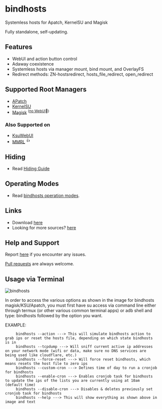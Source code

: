# bindhosts

Systemless hosts for Apatch, KernelSU and Magisk

Fully standalone, self-updating.

## Features
- WebUI and action button control
- Adaway coexistence 
- Systemless hosts via manager mount, bind mount, and OverlayFS
- Redirect methods: ZN-hostsredirect, hosts_file_redirect, open_redirect

## Supported Root Managers
- [APatch](https://github.com/bmax121/APatch) 
- [KernelSU](https://github.com/tiann/KernelSU)
- [Magisk](https://github.com/topjohnwu/Magisk)  <sup>([no WebUI](https://github.com/topjohnwu/Magisk/issues/8609#event-15568590949)👀)</sup>

### Also Supported on
- [KsuWebUI](https://github.com/5ec1cff/KsuWebUIStandalone)
- [MMRL](https://github.com/DerGoogler/MMRL)   <sup>👍</sup>

## Hiding
- Read [Hiding Guide](https://github.com/backslashxx/bindhosts/blob/master/Documentation/hiding.md)

## Operating Modes
- Read [bindhosts operation modes](https://github.com/backslashxx/bindhosts/blob/master/Documentation/modes.md).

## Links
 - Download [here](https://github.com/backslashxx/bindhosts/releases)
 - Looking for more sources? [here](https://github.com/backslashxx/bindhosts/blob/master/Documentation/sources.md)

## Help and Support
Report [here](https://github.com/backslashxx/bindhosts/issues) if you encounter any issues.

[Pull requests](https://github.com/backslashxx/bindhosts/pulls) are always welcome.

## Usage via Terminal
![bindhosts](https://github.com/user-attachments/assets/bc3e3f2c-9039-417d-8652-77f48755c7bf)

In order to access the various options as shown in the image for bindhosts magisk/KSU/Apatch, you must first have su access via command line either through termux (or other various common terminal apps)
or adb shell and type: bindhosts followed by the option you want.

EXAMPLE: 
         
         bindhosts --action ---> This will simulate bindhosts action to grab ips or reset the hosts file, depending on which state bindhosts is in
         bindhosts --tcpdump ---> Will sniff current active ip addresses on your network mode (wifi or data, make sure no DNS services are being used like cloudflare, etc.)
         bindhosts --force-reset ---> Will force reset bindhosts, which means resets the host file to zero ips
         bindhosts --custom-cron ---> Defines time of day to run a cronjob for bindhosts
         bindhosts --enable-cron ---> Enables cronjob task for bindhosts to update the ips of the lists you are currently using at 10am (default time)
         bindhosts --disable-cron ---> Disables & deletes previously set cronjob task for bindhosts
         bindhosts --help ---> This will show everything as shown above in image and text
         
